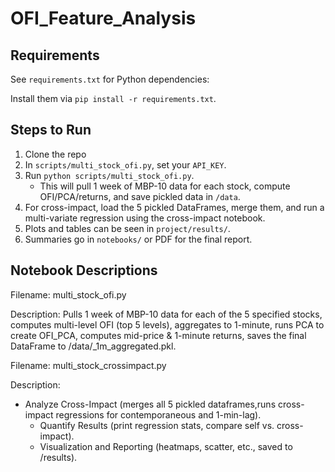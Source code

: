 # OFI_Feature_Analysis

## Requirements
See `requirements.txt` for Python dependencies:

Install them via `pip install -r requirements.txt`.

## Steps to Run
1. Clone the repo
2. In `scripts/multi_stock_ofi.py`, set your `API_KEY`.
3. Run `python scripts/multi_stock_ofi.py`.
   - This will pull 1 week of MBP-10 data for each stock, compute OFI/PCA/returns, and save pickled data in `/data`.
4. For cross-impact, load the 5 pickled DataFrames, merge them, and run a multi-variate regression using the cross-impact notebook.
5. Plots and tables can be seen in `project/results/`.
6. Summaries go in `notebooks/` or PDF for the final report.

## Notebook Descriptions

Filename: multi_stock_ofi.py

Description:
  Pulls 1 week of MBP-10 data for each of the 5 specified stocks,
  computes multi-level OFI (top 5 levels), aggregates to 1-minute,
  runs PCA to create OFI_PCA, computes mid-price & 1-minute returns,
  saves the final DataFrame to /data/<symbol>_1m_aggregated.pkl.

Filename: multi_stock_crossimpact.py

Description: 
- Analyze Cross-Impact (merges all 5 pickled dataframes,runs cross-impact regressions for contemporaneous and 1-min-lag).
  - Quantify Results (print regression stats, compare self vs. cross-impact).
  - Visualization and Reporting (heatmaps, scatter, etc., saved to /results).
